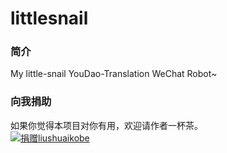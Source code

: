 littlesnail
===========
### 简介
My little-snail YouDao-Translation WeChat Robot~ 

### 向我捐助
如果你觉得本项目对你有用，欢迎请作者一杯茶。             
[![捐赠liushuaikobe](https://img.alipay.com/sys/personalprod/style/mc/btn-index.png)](https://me.alipay.com/liushuaikobe)
